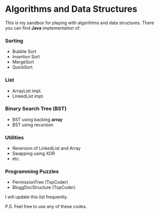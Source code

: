 # Algorithms and Data Structures

This is my sandbox for playing with algorihtms and data structures. There you can find **Java** implementation of:
 ### Sorting
  - Bubble Sort
  - Insertion Sort
  - MergeSort
  - QuickSort

### List
  - ArrayList impl.
  - LinkedList impl.

### Binary Search Tree (BST)
  - BST using backing **array**
  - BST using recursion

### Utilities
  - Reversion of LinkedList and Array
  - Swapping using XOR
  - etc.

### Programming Puzzles
  - PermissionTree (TopCoder)
  - BloggDocStructure (TopCoder)

I will update this list frequently.

P.S. Feel free to use any of these codes.




